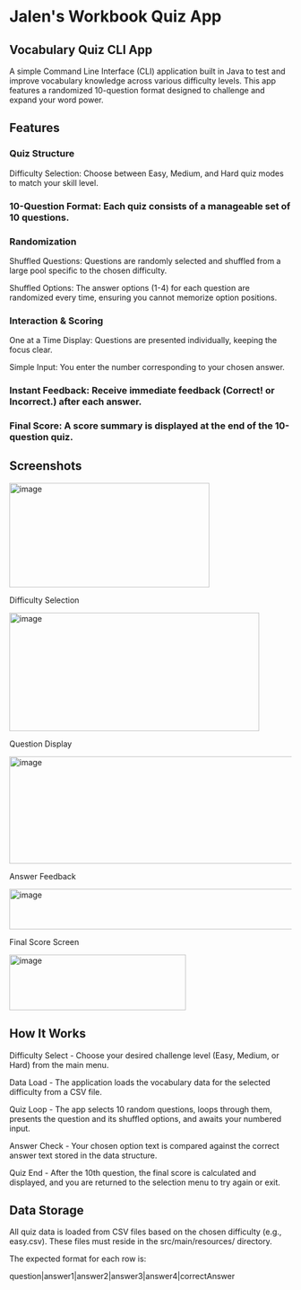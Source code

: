 # Jalen's Workbook Quiz App

## Vocabulary Quiz CLI App 
A simple Command Line Interface (CLI) application built in Java to test and improve vocabulary knowledge across various difficulty levels. This app features a randomized 10-question format designed to challenge and expand your word power.

## Features
### Quiz Structure
Difficulty Selection: Choose between Easy, Medium, and Hard quiz modes to match your skill level.

### 10-Question Format: Each quiz consists of a manageable set of 10 questions.

### Randomization
Shuffled Questions: Questions are randomly selected and shuffled from a large pool specific to the chosen difficulty.

Shuffled Options: The answer options (1-4) for each question are randomized every time, ensuring you cannot memorize option positions.

### Interaction & Scoring
One at a Time Display: Questions are presented individually, keeping the focus clear.

Simple Input: You enter the number corresponding to your chosen answer.

### Instant Feedback: Receive immediate feedback (Correct! or Incorrect.) after each answer.

### Final Score: A score summary is displayed at the end of the 10-question quiz.

## Screenshots

<img width="357" height="186" alt="image" src="https://github.com/user-attachments/assets/fb063938-ca1c-41ee-9197-8101be7a6aaf" />


Difficulty Selection

<img width="446" height="211" alt="image" src="https://github.com/user-attachments/assets/a5557159-f76f-4ba3-88bf-74fc9ef180ef" />


Question Display

<img width="885" height="191" alt="image" src="https://github.com/user-attachments/assets/6317d05b-1972-4751-b5a9-bb7b2d823c20" />


Answer Feedback

<img width="649" height="72" alt="image" src="https://github.com/user-attachments/assets/f647a94a-ac62-4a92-8eb6-ee807d88f5e4" />


Final Score Screen

<img width="315" height="99" alt="image" src="https://github.com/user-attachments/assets/326b6872-d834-4410-96ec-63d492df2b19" />


## How It Works

Difficulty Select - Choose your desired challenge level (Easy, Medium, or Hard) from the main menu.

Data Load - The application loads the vocabulary data for the selected difficulty from a CSV file.

Quiz Loop - The app selects 10 random questions, loops through them, presents the question and its shuffled options, and awaits your numbered input.

Answer Check - Your chosen option text is compared against the correct answer text stored in the data structure.

Quiz End - After the 10th question, the final score is calculated and displayed, and you are returned to the selection menu to try again or exit.

## Data Storage
All quiz data is loaded from CSV files based on the chosen difficulty (e.g., easy.csv). These files must reside in the src/main/resources/ directory.

The expected format for each row is:

question|answer1|answer2|answer3|answer4|correctAnswer
